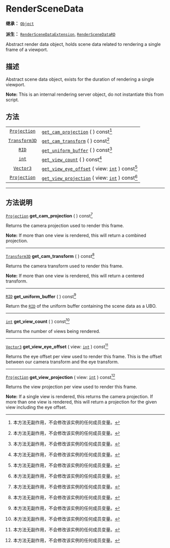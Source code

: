 <!-- ⚠ 请勿编辑本文件 ⚠ -->
<!-- 本文档使用脚本从 WeDot 引擎源码仓库生成。 -->
<!-- 生成脚本：https://github.com/WeDot-Engine/WeDot/tree/master/doc/tools/make_md.py； -->
<!-- 原文件：https://github.com/WeDot-Engine/WeDot/tree/master/doc/classes/RenderSceneData.xml。 -->

<div id="_class_renderscenedata"></div>

# RenderSceneData

**继承：** [`Object`](class_object.md)

**派生：** [`RenderSceneDataExtension`](class_renderscenedataextension.md), [`RenderSceneDataRD`](class_renderscenedatard.md)

Abstract render data object, holds scene data related to rendering a single frame of a viewport.

## 描述

Abstract scene data object, exists for the duration of rendering a single viewport.

 **Note:** This is an internal rendering server object, do not instantiate this from script.

## 方法

|||
|:-:|:--|
| [`Projection`](class_projection.md)   | [`get_cam_projection`](class_renderscenedata.md#class_renderscenedata_method_get_cam_projection) ( ) const[^const]                               |
| [`Transform3D`](class_transform3d.md) | [`get_cam_transform`](class_renderscenedata.md#class_renderscenedata_method_get_cam_transform) ( ) const[^const]                                 |
| [`RID`](class_rid.md)                 | [`get_uniform_buffer`](class_renderscenedata.md#class_renderscenedata_method_get_uniform_buffer) ( ) const[^const]                               |
| [`int`](class_int.md)                 | [`get_view_count`](class_renderscenedata.md#class_renderscenedata_method_get_view_count) ( ) const[^const]                                       |
| [`Vector3`](class_vector3.md)         | [`get_view_eye_offset`](class_renderscenedata.md#class_renderscenedata_method_get_view_eye_offset) ( view: [`int`](class_int.md) ) const[^const] |
| [`Projection`](class_projection.md)   | [`get_view_projection`](class_renderscenedata.md#class_renderscenedata_method_get_view_projection) ( view: [`int`](class_int.md) ) const[^const] |

<!-- rst-class:: classref-section-separator -->

---

## 方法说明

<div id="_class_renderscenedata_method_get_cam_projection"></div>

[`Projection`](class_projection.md) **get_cam_projection** ( ) const[^const]<div id="class_renderscenedata_method_get_cam_projection"></div>

Returns the camera projection used to render this frame.

 **Note:** If more than one view is rendered, this will return a combined projection.

<!-- rst-class:: classref-item-separator -->

---

<div id="_class_renderscenedata_method_get_cam_transform"></div>

[`Transform3D`](class_transform3d.md) **get_cam_transform** ( ) const[^const]<div id="class_renderscenedata_method_get_cam_transform"></div>

Returns the camera transform used to render this frame.

 **Note:** If more than one view is rendered, this will return a centered transform.

<!-- rst-class:: classref-item-separator -->

---

<div id="_class_renderscenedata_method_get_uniform_buffer"></div>

[`RID`](class_rid.md) **get_uniform_buffer** ( ) const[^const]<div id="class_renderscenedata_method_get_uniform_buffer"></div>

Return the [`RID`](class_rid.md) of the uniform buffer containing the scene data as a UBO.

<!-- rst-class:: classref-item-separator -->

---

<div id="_class_renderscenedata_method_get_view_count"></div>

[`int`](class_int.md) **get_view_count** ( ) const[^const]<div id="class_renderscenedata_method_get_view_count"></div>

Returns the number of views being rendered.

<!-- rst-class:: classref-item-separator -->

---

<div id="_class_renderscenedata_method_get_view_eye_offset"></div>

[`Vector3`](class_vector3.md) **get_view_eye_offset** ( view: [`int`](class_int.md) ) const[^const]<div id="class_renderscenedata_method_get_view_eye_offset"></div>

Returns the eye offset per view used to render this frame. This is the offset between our camera transform and the eye transform.

<!-- rst-class:: classref-item-separator -->

---

<div id="_class_renderscenedata_method_get_view_projection"></div>

[`Projection`](class_projection.md) **get_view_projection** ( view: [`int`](class_int.md) ) const[^const]<div id="class_renderscenedata_method_get_view_projection"></div>

Returns the view projection per view used to render this frame.

 **Note:** If a single view is rendered, this returns the camera projection. If more than one view is rendered, this will return a projection for the given view including the eye offset.

[^virtual]: 本方法通常需要用户覆盖才能生效。
[^const]: 本方法无副作用，不会修改该实例的任何成员变量。
[^vararg]: 本方法除了能接受在此处描述的参数外，还能够继续接受任意数量的参数。
[^constructor]: 本方法用于构造某个类型。
[^static]: 调用本方法无需实例，可直接使用类名进行调用。
[^operator]: 本方法描述的是使用本类型作为左操作数的有效运算符。
[^bitfield]: 这个值是由下列位标志构成位掩码的整数。
[^void]: 无返回值。
